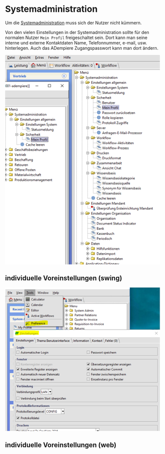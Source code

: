 # Systemadministration

Um die [Systemadministration](../adm/README.md) muss sich der Nutzer nicht kümmern.

Von den vielen Einstellungen in der Systemadministration sollte für den normalen Nutzer `Mein Profil` freigeschaltet sein. Dort kann man seine interne und externe Kontaktdaten Name, Telefonnummer, e-mail, usw. hinterlegen. Auch das ADempiere Zugangspasswort kann man dort ändern.

![](../.gitbook/assets/menu-usr-sysadmin.PNG)

## individuelle Voreinstellungen (swing)

![](../.gitbook/assets/preference.PNG)

## individuelle Voreinstellungen (web)